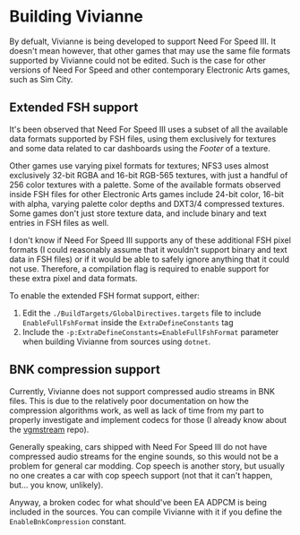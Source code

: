 # Building Vivianne
By defualt, Vivianne is being developed to support Need For Speed III. It doesn't mean however, that other games that may use the same file formats supported by Vivianne could not be edited. Such is the case for other versions of Need For Speed and other contemporary Electronic Arts games, such as Sim City.

## Extended FSH support
It's been observed that Need For Speed III uses a subset of all the available data formats supported by FSH files, using them exclusively for textures and some data related to car dashboards using the *Footer* of a texture.

Other games use varying pixel formats for textures; NFS3 uses almost exclusively 32-bit RGBA and 16-bit RGB-565 textures, with just a handful of 256 color textures with a palette. Some of the available formats observed inside FSH files for other Electronic Arts games include 24-bit color, 16-bit with alpha, varying palette color depths and DXT3/4 compressed textures. Some games don't just store texture data, and include binary and text entries in FSH files as well.

I don't know if Need For Speed III supports any of these additional FSH pixel formats (I could reasonably assume that it wouldn't support binary and text data in FSH files) or if it would be able to safely ignore anything that it could not use. Therefore, a compilation flag is required to enable support for these extra pixel and data formats.

To enable the extended FSH format support, either:
1. Edit the `./BuildTargets/GlobalDirectives.targets` file to include `EnableFullFshFormat` inside the `ExtraDefineConstants` tag
2. Include the `-p:ExtraDefineConstants=EnableFullFshFormat` parameter when building Vivianne from sources using `dotnet`.

## BNK compression support
Currently, Vivianne does not support compressed audio streams in BNK files. This is due to the relatively poor documentation on how the compression algorithms work, as well as lack of time from my part to properly investigate and implement codecs for those (I already know about the [vgmstream](https://github.com/vgmstream/vgmstream) repo).

Generally speaking, cars shipped with Need For Speed III do not have compressed audio streams for the engine sounds, so this would not be a problem for general car modding. Cop speech is another story, but usually no one creates a car with cop speech support (not that it can't happen, but... you know, unlikely).

Anyway, a broken codec for what should've been EA ADPCM is being included in the sources. You can compile Vivianne with it if you define the `EnableBnkCompression` constant.
